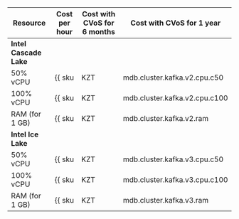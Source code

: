 | Resource | Cost per hour | Cost with CVoS for 6 months | Cost with CVoS for 1 year |
|---------------|----------------------------------------------------|---------------------------------------------------------------------------------|---------------------------------------------------------------------------------|
| **Intel Cascade Lake** |
| 50% vCPU | {{ sku|KZT|mdb.cluster.kafka.v2.cpu.c50|string }} | − | − |
| 100% vCPU | {{ sku|KZT|mdb.cluster.kafka.v2.cpu.c100|string }} | {{ sku|KZT|v1.commitment.selfcheckout.m6.mdb.kafka.cpu.c100.v2|string }} (-15%) | {{ sku|KZT|v1.commitment.selfcheckout.y1.mdb.kafka.cpu.c100.v2|string }} (-22%) |
| RAM (for 1 GB) | {{ sku|KZT|mdb.cluster.kafka.v2.ram|string }} | {{ sku|KZT|v1.commitment.selfcheckout.m6.mdb.kafka.ram.v2|string }} (-15%) | {{ sku|KZT|v1.commitment.selfcheckout.y1.mdb.kafka.ram.v2|string }} (-22%) |
| **Intel Ice Lake** |
| 50% vCPU | {{ sku|KZT|mdb.cluster.kafka.v3.cpu.c50|string }} | − | − |
| 100% vCPU | {{ sku|KZT|mdb.cluster.kafka.v3.cpu.c100|string }} | {{ sku|KZT|v1.commitment.selfcheckout.m6.mdb.kafka.cpu.c100.v3|string }} (-15%) | {{ sku|KZT|v1.commitment.selfcheckout.y1.mdb.kafka.cpu.c100.v3|string }} (-22%) |
| RAM (for 1 GB) | {{ sku|KZT|mdb.cluster.kafka.v3.ram|string }} | {{ sku|KZT|v1.commitment.selfcheckout.m6.mdb.kafka.ram.v3|string }} (-15%) | {{ sku|KZT|v1.commitment.selfcheckout.y1.mdb.kafka.ram.v3|string }} (-22%) |
